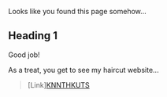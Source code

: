 Looks like you found this page somehow...

## Heading 1
Good job!

As a treat, you get to see my haircut website...
> [Link][KNNTHKUTS](https://kennethngyen.github.io/KNNTHKUTS/)	
